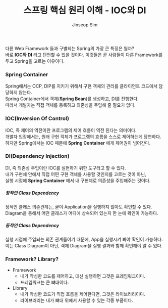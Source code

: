 ﻿---
layout: post
title: "스프링 핵심 원리 이해 - IOC와 DI"
categories: Springboot
tags: [java]
author:
  - Jinseop Sim
---
다른 Web Framework 들과 구별되는 Spring의 가장 큰 특징은 뭘까?  
바로 __IOC와 DI__ 라고 단언할 수 있을 것이다.
이것들은 곧 사람들이 다른 Framework를 두고 Spring을 고르는 이유이다.

### Spring Container
Spring에서는 OCP, DIP를 지키기 위해서 구현 객체의 관리를 클라이언트 코드에서 담당하지 않는다.  
Spring Container에서 객체(__Spring Bean__)를 생성하고, DI를 진행한다.  
따라서 개발자는 직접 객체를 등록하고 의존성을 주입해 줄 필요가 없다.  

### IOC(Inversion Of Control)
IOC, 즉 제어의 역전이란 프로그램의 제어 흐름이 역전 된다는 의미이다.  
개발자 입장에서는, 원래 구현 객체가 프로그램의 흐름을 스스로 제어하는게 당연하다.  
하지만 Spring에서는 IOC 때문에 __Spring Container__ 에게 제어권이 넘어간다.  

### DI(Dependency Injection)
DI, 즉 의존성 주입이란 IOC를 실현하기 위한 도구라고 할 수 있다.  
내가 구현체 안에서 직접 어떤 구현 객체를 사용할 것인지를 고르는 것이 아닌,  
실행 시점에 __Spring Container__ 에서 내 구현체로 의존성을 주입해주는 것이다.  

##### 정적인 Class Dependency
정적인 클래스 의존관계는, 굳이 Application을 실행하지 않아도 확인할 수 있다.  
Diagram을 통해서 어떤 클래스가 어디에 상속되어 있는지 한 눈에 확인이 가능하다.

##### 동적인 Class Dependency
실행 시점에 주입되는 의존 관계들이기 때문에, App을 실행시켜 봐야 확인이 가능하다.  
이는 Class Diagram이 아닌, 객체 Diagram을 실행 결과와 함께 확인해야 알 수 있다.  

### Framework? Library?
- Framework
  - 내가 작성한 코드를 제어하고, 대신 실행하면 그것은 프레임워크이다.
  - 프레임워크는 큰 뼈대이다.
- Library
  - 내가 작성한 코드가 직접 흐름을 제어한다면, 그것은 라이브러리이다.
  - 라이브러리는 내가 뼈대 위에서 사용할 수 있는 각종 부품이다.